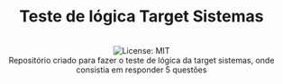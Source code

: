 <div align="center">
<h1>Teste de lógica Target Sistemas</h1>
<br />
<img alt="License: MIT" src="https://img.shields.io/badge/License-MIT-blue.svg" />
<br />
Repositório criado para fazer o teste de lógica da target sistemas, onde consistia em responder 5 questões
<br />
<br />
<br />
</div>
